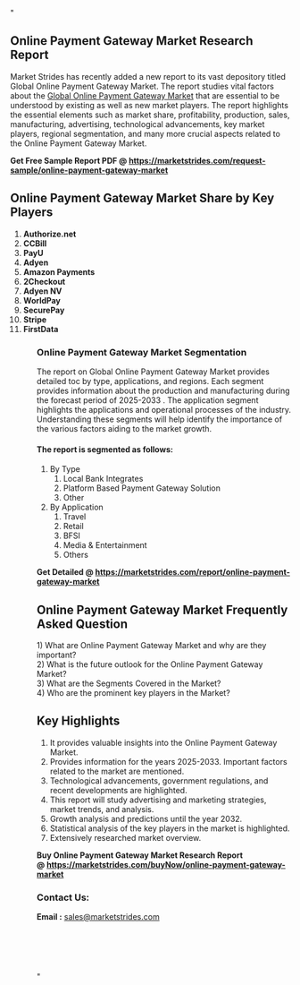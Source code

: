 "<h2>Online Payment Gateway Market Research Report</h2>
<p>Market Strides has recently added a new report to its vast depository titled Global Online Payment Gateway Market. The report studies vital factors about the&nbsp;<a href=https://marketstrides.com/report/online-payment-gateway-market>Global Online Payment Gateway Market</a>&nbsp;that are essential to be understood by existing as well as new market players. The report highlights the essential elements such as market share, profitability, production, sales, manufacturing, advertising, technological advancements, key market players, regional segmentation, and many more crucial aspects related to the Online Payment Gateway Market.</p>
<p><strong>Get Free Sample Report PDF @&nbsp;<a href=https://marketstrides.com/request-sample/online-payment-gateway-market>https://marketstrides.com/request-sample/online-payment-gateway-market</a></strong></p>
<h2><strong>Online Payment Gateway Market Share by Key Players</strong></h2>
<p><strong><ol><li>
Authorize.net</li><li>CCBill</li><li>PayU</li><li>Adyen</li><li>Amazon Payments</li><li>2Checkout</li><li>Adyen NV</li><li>WorldPay</li><li>SecurePay</li><li>Stripe</li><li>FirstData

</li><ol></strong></p>
<h3><strong>Online Payment Gateway Market Segmentation</strong></h3>
<p>The report on Global Online Payment Gateway Market provides detailed toc by type, applications, and regions. Each segment provides information about the production and manufacturing during the forecast period of 2025-2033
. The application segment highlights the applications and operational processes of the industry. Understanding these segments will help identify the importance of the various factors aiding to the market growth.</p>
<h4>The report is segmented as follows:</h4>
<p><ol><li>By Type<ol><li>Local Bank Integrates</li><li>Platform Based Payment Gateway Solution</li><li>Other</li></ol></li><li>By Application<ol><li>Travel</li><li>Retail</li><li>BFSI</li><li>Media & Entertainment</li><li>Others</li></ol></li></ol></p>
<p><strong>Get Detailed @&nbsp;<a href=https://marketstrides.com/report/online-payment-gateway-market>https://marketstrides.com/report/online-payment-gateway-market</a></strong></p>
<h2 class=""clr-white mb-3""><strong>Online Payment Gateway Market Frequently Asked Question</strong></h2>
<div class=""card-header"">1) What are&nbsp;Online Payment Gateway Market and why are they important?
<div class=""card"">
<div class=""card-header"">2) What is the future outlook for the Online Payment Gateway Market?</div>
</div>
</div>
<div class=""card-header"">3) What are the Segments Covered in the Market?</div>
<div class=""card-header"">4) Who are the prominent key players in the Market?</div>
<h2><strong>Key Highlights</strong></h2>
<div class=""card-header"">
<ol>
<li>It provides valuable insights into the Online Payment Gateway Market.</li>
<li>Provides information for the years 2025-2033. Important factors related to the market are mentioned.</li>
<li>Technological advancements, government regulations, and recent developments are highlighted.</li>
<li>This report will study advertising and marketing strategies, market trends, and analysis.</li>
<li>Growth analysis and predictions until the year 2032.</li>
<li>Statistical analysis of the key players in the market is highlighted.</li>
<li>Extensively researched market overview.</li>
</ol>
<p><strong>Buy Online Payment Gateway Market Research Report @&nbsp;<a href=https://marketstrides.com/buyNow/online-payment-gateway-market>https://marketstrides.com/buyNow/online-payment-gateway-market</a></strong></p>
<h3>Contact Us:</h3>
<p><strong>Email :</strong> <a href=mailto:sales@marketstrides.com>sales@marketstrides.com</a></p>
</div>
<p>&nbsp;</p>
<h3>&nbsp;</h3>"
